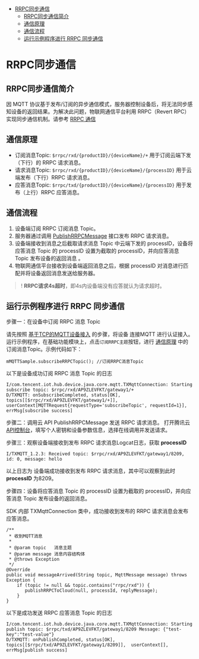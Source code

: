 * [RRPC同步通信](#RRPC同步通信)
  * [RRPC同步通信简介](#RRPC同步通信简介)
  * [通信原理](#通信原理)
  * [通信流程](#通信流程)
  * [运行示例程序进行 RRPC 同步通信](#运行示例程序进行-RRPC-同步通信)

# RRPC同步通信
## RRPC同步通信简介
因 MQTT 协议基于发布/订阅的异步通信模式，服务器控制设备后，将无法同步感知设备的返回结果。为解决此问题，物联网通信平台利用 RRPC（Revert RPC）实现同步通信机制。请参考 [RRPC 通信](https://cloud.tencent.com/document/product/634/47334)

## 通信原理
* 订阅消息Topic: `$rrpc/rxd/{productID}/{deviceName}/+`  用于订阅云端下发（下行）的 RRPC 请求消息。
* 请求消息Topic: `$rrpc/rxd/{productID}/{deviceName}/{processID}`  用于云端发布（下行）RRPC 请求消息。
* 应答消息Topic: `$rrpc/txd/{productID}/{deviceName}/{processID}`  用于发布（上行）RRPC 应答消息。

## 通信流程
1. 设备端订阅 RRPC 订阅消息 Topic。
2. 服务器通过调用 [PublishRRPCMessage](https://cloud.tencent.com/document/product/634/47078) 接口发布 RRPC 请求消息。
3. 设备端接收到消息之后截取请求消息 Topic 中云端下发的 processID，设备将应答消息 Topic 的 processID 设置为截取的 processID，并向应答消息 Topic 发布设备的返回消息 。
4. 物联网通信平台接收到设备端返回消息之后，根据 processID 对消息进行匹配并将设备返回消息发送给服务器。
>! **RRPC请求4s超时**，即4s内设备端没有应答就认为请求超时。

## 运行示例程序进行 RRPC 同步通信

步骤一：在设备中订阅 RRPC 消息 Topic

请先按照 [基于TCP的MQTT设备接入](../../hub-device-android/docs/基于TCP的MQTT设备接入.md) 的步骤，将设备 连接MQTT 进行认证接入。
运行示例程序，在基础功能模块上，点击`订阅RRPC主题`按钮，进行 [通信原理](#通信原理) 中的订阅消息Topic。示例代码如下：

```
mMQTTSample.subscribeRRPCTopic(); //订阅RRPC消息Topic
```

以下是设备成功订阅 RRPC 消息 Topic 的日志
```
I/com.tencent.iot.hub.device.java.core.mqtt.TXMqttConnection: Starting subscribe topic: $rrpc/rxd/AP9ZLEVFKT/gateway1/+
D/TXMQTT: onSubscribeCompleted, status[OK], topics[[$rrpc/rxd/AP9ZLEVFKT/gateway1/+]], userContext[MQTTRequest{requestType='subscribeTopic', requestId=1}], errMsg[subscribe success]
```

步骤二：调用云 API PublishRRPCMessage 发送 RRPC 请求消息。
打开腾讯云 [API控制台](https://console.cloud.tencent.com/api/explorer?Product=iotcloud&Version=2018-06-14&Action=PublishRRPCMessage&SignVersion=)，填写个人密钥和设备参数信息，选择在线调用并发送请求。

步骤三：观察设备端接收到发布 RRPC 请求消息Logcat日志，获取 **processID** 

```
I/TXMQTT_1.2.3: Received topic: $rrpc/rxd/AP9ZLEVFKT/gateway1/8209, id: 0, message: hello
```
以上日志为 设备端成功接收到发布 RRPC 请求消息，其中可以观察到此时 **processID** 为8209。

步骤四：设备将应答消息 Topic 的 processID 设置为截取的 processID，并向应答消息 Topic 发布设备的返回消息。

SDK 内部 TXMqttConnection 类中，成功接收到发布的 RRPC 请求消息会发布应答消息。
```
/**
 * 收到MQTT消息
 *
 * @param topic   消息主题
 * @param message 消息内容结构体
 * @throws Exception
 */
@Override
public void messageArrived(String topic, MqttMessage message) throws Exception {
    if (topic != null && topic.contains("rrpc/rxd")) {
       publishRRPCToCloud(null, processId, replyMessage);
    }
}
```

以下是成功发送 RRPC 应答消息 Topic 的日志
```
I/com.tencent.iot.hub.device.java.core.mqtt.TXMqttConnection: Starting publish topic: $rrpc/txd/AP9ZLEVFKT/gateway1/8209 Message: {"test-key":"test-value"}
D/TXMQTT: onPublishCompleted, status[OK], topics[[$rrpc/txd/AP9ZLEVFKT/gateway1/8209]],  userContext[], errMsg[publish success]
```
